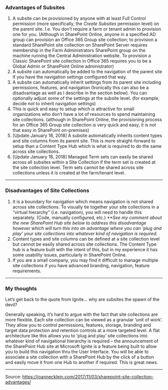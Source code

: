 ### Advantages of Subsites

1.  A subsite can be provisioned by anyone with at least Full Control
    permission (more specifically, the *Create Subsites* permission
    level) on the parent site. I.e. You don’t require a farm or tenant
    admin to provision one for you. (Although in SharePoint Online,
    anyone in a specified AD group can provision an Office 365 Group
    site collection; to provision a standard SharePoint site collection
    on SharePoint Server requires membership in the Farm Administrators
    SharePoint group on the machine running the Central Administration
    website. To provision a Classic SharePoint site collection in Office
    365 requires you to be a Global Admin or SharePoint Online
    administrator)
2.  A subsite can automatically be added to the navigation of the parent
    site if you have the navigation settings configured that way.
3.  A subsite can automatically inherit settings from its parent site
    including permissions, features, and navigation (Ironically this can
    also be a disadvantage as well as I describe in the section below).
    You can optionally adjust some of the settings at the subsite level.
    (for example, decide *not* to inherit navigation settings)
4.  This is quick and easy to setup which is attractive for small
    organizations who don’t have a lot of resources to spend maintaining
    site collections. (although in SharePoint Online, the provisioning
    process for an Office 365 Group site collection is very quick and
    easy, it is not that easy in SharePoint on-premises)
5.  \[Update January 18, 2018\] A subsite automatically inherits content
    types and site columns from its parent site. This is more
    straight-forward to setup than a Content Type Hub which is what is
    required to do the same across site collections.
6.  \[Update January 18, 2018\] Managed Term sets can easily be shared
    across all subsites within a Site Collection if the term set is
    created at the site collection level. Term sets cannot be shared
    across site collections unless it is created at the farm/tenant
    level.

-----

### Disadvantages of Site Collections

1.  It is a boundary for navigation which means navigation is not shared
    across site collections. To visually tie together your site
    collections in a “virtual hierarchy” (i.e. navigation), you will
    need to handle this separately. (Code, manually configured, etc.)
    *\*\*See my comment about the new SharePoint Hub site below to
    address this disadvantage however which will turn this into an
    advantage where you can ‘plug and play’ your site collections into
    whatever kind of navigation is required.*
2.  Content types and site columns can be defined at a site collection
    level but cannot be easily shared across site collections. The
    Content Type hub is a feature built with the intent of this, but in
    my experience it has some usability issues, particularly in
    SharePoint Online.
3.  If you are a small company, you may find it difficult to manage
    multiple site collections if you have advanced branding, navigation,
    feature requirements.

-----

### My thoughts

Let’s get back to the quote from Ignite… why are subsites the spawn of
the devil?

Generally speaking, it’s hard to argue with the fact that site
collections are more flexible. Each site collection can be viewed as a
granular ‘unit of work’. They allow you to control permissions,
features, storage, branding and target data protection and retention
controls at a more targeted level. A flat architecture like this allows
you to ‘plug and play’ site collections into whatever kind of
navigational hierarchy is required – the announcement of the SharePoint
Hub site at Microsoft Ignite is a feature being built to allow you to
build this navigation thru the User Interface. You will be able to
associate a site collection with a SharePoint Hub by the click of a
button and easily move it from one Hub to another if required. This is
great news.

-----
Source: https://joannecklein.com/2017/11/03/sharepoint-site-collection-advantages/